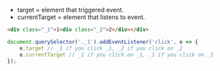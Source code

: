 - target = element that triggered event.
- currentTarget = element that listens to event.

```html
<div class="_1">1<div class="_2">2</div></div>
```

```js
document.querySelector('._1').addEventListener('click', e => {
    e.target // _1 if you click _1, _2 if you click on _2
    e.currentTarget // _1 if you click on _1, _1 if you click on _2
});
```